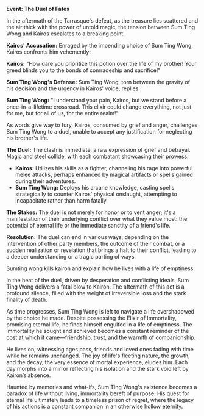 **Event: The Duel of Fates**

In the aftermath of the Tarrasque's defeat, as the treasure lies scattered and the air thick with the power of untold magic, the tension between Sum Ting Wong and Kairos escalates to a breaking point.

**Kairos' Accusation:** Enraged by the impending choice of Sum Ting Wong, Kairos confronts him vehemently:

**Kairos:** "How dare you prioritize this potion over the life of my brother! Your greed blinds you to the bonds of comradeship and sacrifice!"

**Sum Ting Wong's Defense:** Sum Ting Wong, torn between the gravity of his decision and the urgency in Kairos' voice, replies:

**Sum Ting Wong:** "I understand your pain, Kairos, but we stand before a once-in-a-lifetime crossroad. This elixir could change everything, not just for me, but for all of us, for the entire realm!"

As words give way to fury, Kairos, consumed by grief and anger, challenges Sum Ting Wong to a duel, unable to accept any justification for neglecting his brother's life.

**The Duel:** The clash is immediate, a raw expression of grief and betrayal. Magic and steel collide, with each combatant showcasing their prowess:

- **Kairos:** Utilizes his skills as a fighter, channeling his rage into powerful melee attacks, perhaps enhanced by magical artifacts or spells gained during their adventures.
- **Sum Ting Wong:** Deploys his arcane knowledge, casting spells strategically to counter Kairos' physical onslaught, attempting to incapacitate rather than harm fatally.

**The Stakes:** The duel is not merely for honor or to vent anger; it's a manifestation of their underlying conflict over what they value most: the potential of eternal life or the immediate sanctity of a friend's life.

**Resolution:** The duel can end in various ways, depending on the intervention of other party members, the outcome of their combat, or a sudden realization or revelation that brings a halt to their conflict, leading to a deeper understanding or a tragic parting of ways.


Sumting wong kills kairon and explain how he lives with a life of emptiness

In the heat of the duel, driven by desperation and conflicting ideals, Sum Ting Wong delivers a fatal blow to Kairon. The aftermath of this act is a profound silence, filled with the weight of irreversible loss and the stark finality of death.

As time progresses, Sum Ting Wong is left to navigate a life overshadowed by the choice he made. Despite possessing the Elixir of Immortality, promising eternal life, he finds himself engulfed in a life of emptiness. The immortality he sought and achieved becomes a constant reminder of the cost at which it came—friendship, trust, and the warmth of companionship.

He lives on, witnessing ages pass, friends and loved ones fading with time while he remains unchanged. The joy of life's fleeting nature, the growth, and the decay, the very essence of mortal experience, eludes him. Each day morphs into a mirror reflecting his isolation and the stark void left by Kairon’s absence.

Haunted by memories and what-ifs, Sum Ting Wong's existence becomes a paradox of life without living, immortality bereft of purpose. His quest for eternal life ultimately leads to a timeless prison of regret, where the legacy of his actions is a constant companion in an otherwise hollow eternity.